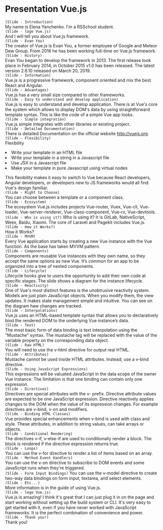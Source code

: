 # Presentation Vue.js
`(Slide - Introduction)`  
My name is Elena Yanchenko. I'm a RSSchool student.  
`(Slide - logo Vue.js)`  
And I will tell you about Vue.js framework.  
`(Slide - Evan You)`  
The creator of Vue.js is Evan You, a former employee of Google and Meteor Dew Group. From 2016 he has been working full-time on Vue.js framework.  
`(Slide - History)`  
Evan You began to develop the framework in 2013. The first release took place in February 2014, in October 2015 v1.0 has been released. The latest version 2.6.10 released on March 20, 2019.  
`(Slide - Information)`  
Vue.js is a progressive framework, component oriented and mix the best React and Angular.  
`(Slide - Advantages)`  
Vue.js has a very small size compared to other frameworks.  
`(Slide - Easy to understand and develop application)`  
Vue.js is easy to understand and develop application. There is at Vue's core the system which allows to display DOM's data by using straightforward template syntax. This is like the code of a simple Vue app looks.  
`(Slide - Simple integration)`  
Vue.js simple integrates with other libraries or existing project.  
`(Slide - Detailed Documentation)`  
There is detailed Documentation on the official website <http://vuejs.org>.  
`(Slide - Flexibility)`  
Flexibility
<li> Write your template in an HTML file
<li> Write your template in a string in a Javascript file
<li> Use JSX in a Javascript file
<li> Make your template in pure Javascript using virtual nodes
  
This flexibility makes it easy to switch to Vue because React developers, Angular developers, or developers new to JS frameworks would all find Vue's design familiar.  
`(Slide - Right to Choose)`  
You can choose between a template or a component class.  
`(Slide - Ecosystem)`  
The ecosystem Vue.js includes projects  Vue-router,  Vuex, Vue-cli, Vue-loader, Vue-server-renderer, Vue-class-component, Vue-rx, Vue-devtools.   
`(Slide - Who is using it?)`
Who is using it?
It is GitLab, NativeScript, Weex, Baidu, Xiaomi. The core of Laravel and Pagekit includes Vue.js.  
`(Slide - How it Works?)`  
How it Works?  
`(Slide - MVVM)`  
Every Vue application starts by creating a new Vue instance with the Vue function. As the base has taken MVVM pattern.  
`(Slide - Components)`  
Components are reusable Vue instances with they own name, so they accept the same options as new Vue. It’s common for an app to be organized into a tree of nested components.  
`(Slide - Lifecycle)`  
Lifecycle hooks give to users the opportunity to add their own code at specific stages. The slide shows a diagram for the instance lifecycle.  
`(Slide - Reactivity)`  
One of Vue's most distinct features is the unobtrusive reactivity system. Models are just plain JavaScript objects. When you modify them, the view updates. It makes state management simple and intuitive. You can see on the diagram haw changes are tracked.  
`(Slide - Interpolations)`   
Vue.js uses an HTML-based template syntax that allows you to declaratively bind the rendered DOM to the underlying Vue instance’s data.   
`(Slide - Text)`  
The most basic form of data binding is text interpolation using the "Mustache" syntax. The mustache tag will be replaced with the value of the variable property on the corresponding data object.     
`(Slide - Raw HTML)`   
You will need to use the v-html directive for output real HTML.   
`(Slide - Attributes)`  
Mustache cannot be used inside HTML attributes. Instead, use a v-bind directive.  
`(Slide - Using JavaScript Expressions)`  
This expressions will be valuated JavaScript in the data scope of the owner Vue instance. The limitation is that one binding can contain only one expression.  
`(Slide - Directives)`  
Directives are special attributes with the v- prefix. Directive attribute values are expected to be one JavaScript expression. Directive reactively applies changes to the DOM when the value of its expression changes. For example directives are v-bind, v-on and modifiers.  
`(Slide - Binding HTML Classes)`   
Vue provides special enhancements when v-bind is used with class and style. These attributes, in addition to string values, can take arrays or objects.  
`(Slide - Conditional Rendering)`  
The directives v-if, v-else-if are used to conditionally render a block. The block is rendered if the directive expression returns true.  
`(Slide - Loops)`  
You can use the v-for directive to render a list of items based on an array. 
`(Slide - Method Event Handlers)`  
You can use the v-on directive to subscribe to DOM events and some JavaScript runs when they're triggered.   
`(Slide - Form Input Bindings)` 
You can use the v-model directive to create two-way data bindings on form input, textarea, and select elements.  
`(Slide - Etc...)`  
More information is in the guide of using Vue.js.   
`(Slide - logo Vue.js)`  
Vue.js is amazing! I think it's great that I can just plug it in on the page and start working without setting up the build system or CLI. It's very easy to get started with it, even if you have never worked with JavaScript frameworks. It is the perfect combination of convenience and power.  
`(Slide - Thank you!)`  
Thank you!
